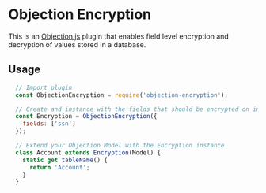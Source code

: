 # Objection Encryption
This is an [Objection.js](https://vincit.github.io/objection.js/) plugin that enables field level encryption and decryption of values stored in a database.

## Usage
```javascript
  // Import plugin
  const ObjectionEncryption = require('objection-encryption');

  // Create and instance with the fields that should be encrypted on insert and decrypted on find.
  const Encryption = ObjectionEncryption({
    fields: ['ssn']
  });

  // Extend your Objection Model with the Encryption instance
  class Account extends Encryption(Model) {
    static get tableName() {
      return 'Account';
    }
  }

```
